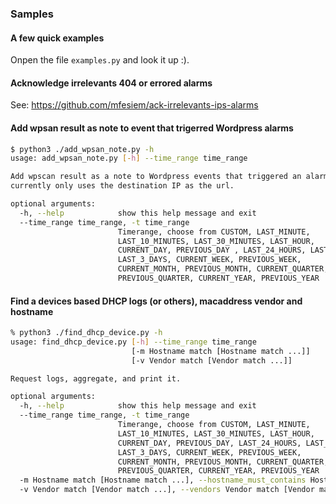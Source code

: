 ### Samples

#### A few quick examples

Onpen the file `examples.py` and look it up :). 

#### Acknowledge irrelevants 404 or errored alarms

See: https://github.com/mfesiem/ack-irrelevants-ips-alarms

#### Add wpsan result as note to event that trigerred Wordpress alarms

```bash
$ python3 ./add_wpsan_note.py -h 
usage: add_wpsan_note.py [-h] --time_range time_range

Add wpscan result as a note to Wordpress events that triggered an alarm. It
currently only uses the destination IP as the url.

optional arguments:
  -h, --help            show this help message and exit
  --time_range time_range, -t time_range
                        Timerange, choose from CUSTOM, LAST_MINUTE,
                        LAST_10_MINUTES, LAST_30_MINUTES, LAST_HOUR,
                        CURRENT_DAY, PREVIOUS_DAY , LAST_24_HOURS, LAST_2_DAYS,
                        LAST_3_DAYS, CURRENT_WEEK, PREVIOUS_WEEK,
                        CURRENT_MONTH, PREVIOUS_MONTH, CURRENT_QUARTER,
                        PREVIOUS_QUARTER, CURRENT_YEAR, PREVIOUS_YEAR
```

#### Find a devices based DHCP logs (or others), macaddress vendor and hostname

```bash
% python3 ./find_dhcp_device.py -h            
usage: find_dhcp_device.py [-h] --time_range time_range
                           [-m Hostname match [Hostname match ...]]
                           [-v Vendor match [Vendor match ...]]

Request logs, aggregate, and print it.

optional arguments:
  -h, --help            show this help message and exit
  --time_range time_range, -t time_range
                        Timerange, choose from CUSTOM, LAST_MINUTE,
                        LAST_10_MINUTES, LAST_30_MINUTES, LAST_HOUR,
                        CURRENT_DAY, PREVIOUS_DAY, LAST_24_HOURS, LAST_2_DAYS,
                        LAST_3_DAYS, CURRENT_WEEK, PREVIOUS_WEEK,
                        CURRENT_MONTH, PREVIOUS_MONTH, CURRENT_QUARTER,
                        PREVIOUS_QUARTER, CURRENT_YEAR, PREVIOUS_YEAR
  -m Hostname match [Hostname match ...], --hostname_must_contains Hostname match [Hostname match ...]
  -v Vendor match [Vendor match ...], --vendors Vendor match [Vendor match ...]
  
```
